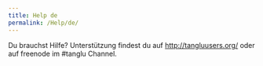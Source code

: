 ```yaml
---
title: Help de
permalink: /Help/de/
---
```


Du brauchst Hilfe? Unterstützung findest du auf <http://tangluusers.org/> oder auf freenode im \#tanglu Channel.